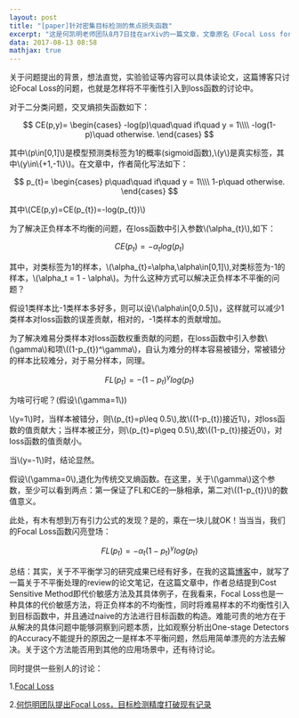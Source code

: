 ```yaml
---
layout: post
title: "[paper]针对密集目标检测的焦点损失函数"
excerpt: "这是何凯明老师团队8月7日挂在arXiv的一篇文章，文章原名《Focal Loss for Dense Object Detection》，恰逢我们在做的一个NLP的比赛遇到不平衡问题，小林师兄就提到这篇文章，但是苦于BigDL有点儿坑，在自定义loss的时候学习成本略大，就没用到比赛中(其实就是懒)，今天读读文章，还是有启发的。"
data: 2017-08-13 08:58
mathjax: true
---
```


<script type="text/javascript" src="http://cdn.mathjax.org/mathjax/latest/MathJax.js?config=default"></script>

关于问题提出的背景，想法直觉，实验验证等内容可以具体读论文，这篇博客只讨论Focal Loss的问题，也就是怎样将不平衡性引入到loss函数的讨论中。

对于二分类问题，交叉熵损失函数如下：

$$
CE(p,y)=
\begin{cases}
    -log(p)\quad\quad   if\quad y = 1\\\\
    -log(1-p)\quad otherwise.
\end{cases}
$$

其中\\(p\in[0,1]\\)是模型预测类标签为1的概率(sigmoid函数),\\(y\\)是真实标签，其中\\(y\in\\{+1,-1\\}\\)。在文章中，作者简化写法如下：

$$
p_{t}=
\begin{cases}
    p\quad\quad   if\quad y = 1\\\\
    1-p\quad otherwise.
\end{cases}
$$

其中\\(CE(p,y)=CE(p_{t})=-log(p_{t})\\)

为了解决正负样本不均衡的问题，在loss函数中引入参数\\(\alpha_{t}\\),如下：

$$CE(p_{t})=-\alpha_{t} log(p_{t})$$

其中，对类标签为1的样本，\\(\alpha_{t}=\alpha,\alpha\in[0,1]\\),对类标签为-1的样本，\\(\alpha_t = 1 - \alpha\\)。为什么这种方式可以解决正负样本不平衡的问题？

假设1类样本比-1类样本多好多，则可以设\\(\alpha\in[0,0.5]\\)，这样就可以减少1类样本对loss函数的误差贡献，相对的，-1类样本的贡献增加。

为了解决难易分类样本对loss函数权重贡献的问题，在loss函数中引入参数\\(\gamma\\)和项\\((1-p_{t})^\gamma\\)，自认为难分的样本容易被错分，常被错分的样本比较难分，对于易分样本，同理。

$$FL(p_{t})=-(1-p_{t})^\gamma log(p_{t})$$

为啥可行呢？(假设\\(\gamma=1\\))

\\(y=1\\)时，当样本被错分，则\\(p_{t}=p\leq 0.5\\),故\\((1-p_{t})接近1\\)，对loss函数的值贡献大；当样本被正分，则\\(p_{t}=p\geq 0.5\\),故\\((1-p_{t})接近0\\)，对loss函数的值贡献小。

当\\(y=-1\\)时，结论显然。

假设\\(\gamma=0\\),退化为传统交叉熵函数。在这里，关于\\(\gamma\\)这个参数，至少可以看到两点：第一保证了FL和CE的一脉相承，第二对\\((1-p_{t})\\)的数值意义。

此处，有木有想到万有引力公式的发现？是的，乘在一块儿就OK！当当当，我们的Focal Loss函数闪亮登场：

$$FL(p_{t})=-\alpha_{t}(1-p_{t})^\gamma log(p_{t})$$

总结：其实，关于不平衡学习的研究成果已经有好多，在我的这篇[博客](https://zhpmatrix.github.io/2017/02/20/learning-from-imbalanced-data/)中，就写了一篇关于不平衡处理的review的论文笔记，在这篇文章中，作者总结提到Cost Sensitive Method即代价敏感方法及其具体例子，在我看来，Focal Loss也是一种具体的代价敏感方法，将正负样本的不均衡性，同时将难易样本的不均衡性引入到目标函数中，并且通过naive的方法进行目标函数的构造。难能可贵的地方在于从解决的具体问题中能够洞察到问题本质，比如观察分析出One-stage Detectors的Accuracy不能提升的原因之一是样本不平衡问题，然后用简单漂亮的方法去解决。关于这个方法能否用到其他的应用场景中，还有待讨论。

同时提供一些别人的讨论：

1.[Focal Loss](http://blog.csdn.net/u014380165/article/details/77019084)

2.[何恺明团队提出Focal Loss，目标检测精度打破现有记录](https://baijiahao.baidu.com/s?id=1575357531487121&wfr=spider&for=pc)






